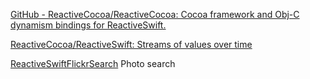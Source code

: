 
[GitHub - ReactiveCocoa/ReactiveCocoa: Cocoa framework and Obj-C dynamism bindings for ReactiveSwift.](https://github.com/ReactiveCocoa/ReactiveCocoa)

[ReactiveCocoa/ReactiveSwift: Streams of values over time](https://github.com/ReactiveCocoa/ReactiveSwift/)

[ReactiveSwiftFlickrSearch](https://github.com/ColinEberhardt/ReactiveSwiftFlickrSearch)
Photo search
